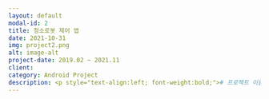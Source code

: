 ```yaml
---
layout: default
modal-id: 2
title: 청소로봇 제어 앱
date: 2021-10-31
img: project2.png
alt: image-alt
project-date: 2019.02 ~ 2021.11
client: 
category: Android Project
description: <p style="text-align:left; font-weight:bold;"># 프로젝트 이름</p><p style="text-align:left;">Meile 청소로봇 앱</br><p style="text-align:left; font-weight:bold;"># 프로젝트 요약</p><p style="text-align:left;">청소로봇 제어를 위한 안드로이드 앱 입니다. 앱은 접속 할 WLAN 정보를 로봇에 전달하여, connection에 성공 한 뒤 pairing을 합니다. paring을 과정 중에는 네트워크 환경에 의해 실패하는 경우가 있기 때문에 이에 대한 retry 처리 및 Error Page로 통해 앞 단계에서 다시 시작하는 방법으로 문제 해결을 하였습니다. 로봇정보를 가져 온 이후에는 HTTP을 통신합니다.</br>부가기능으로는 예약 시간을 받아 특정시간에 로봇을 동작시키는 스케쥴기능 / 로봇이 청소하는 구역을 그리고, 특정 구역만 청소하거나 그렇지 않는 추천,블락 영역 기능 / 로봇 상태 표시 및 제어 기능 등을 구현 및 유지 보수 하였습니다.</br><p style="text-align:left; font-weight:bold;"># 주요 기능</p><p style="text-align:left;">&nbsp;&nbsp;-&nbsp;로봇 페어링 기능 개선(서버응답시간, FailCase 처리)</br>&nbsp;&nbsp;-&nbsp;Cloud Server Connection 개선(Spec 일치)</br>&nbsp;&nbsp;-&nbsp;Robot Connection Flow 변경</br>&nbsp;&nbsp;-&nbsp;로봇 Status 정보 Animation 적용</br>&nbsp;&nbsp;-&nbsp;Favorite/Block Area 연동</br>&nbsp;&nbsp;-&nbsp;Push Notification</br>&nbsp;&nbsp;-&nbsp;페어링 Flow 변경</br>&nbsp;&nbsp;-&nbsp;Play Store 배포</br></p><p style="text-align:left; font-weight:bold;"># 기술 스택</p><p style="text-align:left;">Java&nbsp/&nbspXML&nbsp/&nbspKotlin&nbsp/&nbspRXJava</br>
---
```

